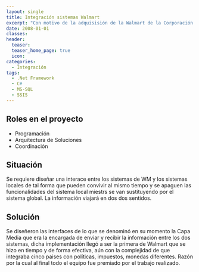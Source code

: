```yaml
---
layout: single
title: Integración sistemas Walmart
excerpt: "Con motivo de la adquisisión de la Walmart de la Corporación Supermercados Unidos se dará una sustitución gradual de los sistemas globales por los locales, inialmente en un plazo de tres años."
date: 2008-01-01
classes: 
header: 
  teaser: 
  teaser_home_page: true
  icon: 
categories:
  - Integración
tags:  
  - .Net Framework
  - C#
  - MS-SQL
  - SSIS
---
```


## Roles en el proyecto

- Programación
- Arquitectura de Soluciones
- Coordinación

## Situación

Se requiere diseñar una interace entre los sistemas de WM y los sistemas locales de tal forma que pueden convivir al mismo tiempo y se apaguen las funcionalidades del sistema local miestrs se van sustituyendo por el sistema global. La información viajará en dos dos sentidos. 

## Solución

Se diseñeron las interfaces de lo que se denominó en su momento la Capa Media que era la encargada de enviar y recibir la información entre los dos sistemas, dicha implementación llegó a ser la primera de Walmart que se hizo en tiempo y de forma efectiva, aún con la complejidad de que integraba cinco paises con políticas, impuestos, monedas diferentes. Razón por la cual al final todo el equipo fue premiado por el trabajo realizado.


